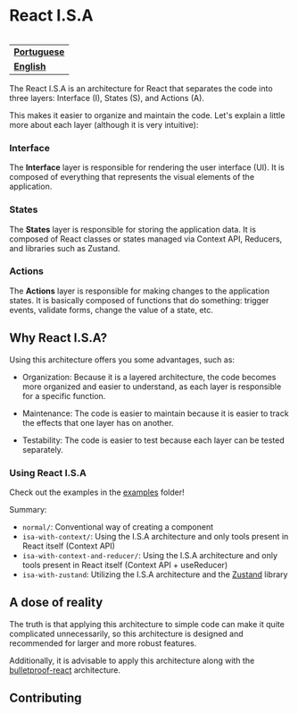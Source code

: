<h1 align="left">React I.S.A</h1>

<!--
  If you want to replicate the feature of multi language, simply create a new README file on the root of repository and link to the main README.
 -->
<table align="right">
  <tr>
    <td>
      <strong>
        <a href="README.md">Portuguese</a>
      </strong>
    </td>
  </tr>
  <tr>
    <td>
      <strong>
        <a href="README-EN.md">English</a>
      </strong>
    </td>
  </tr>
</table>

The React I.S.A is an architecture for React that separates the code into three layers: Interface (I), States (S), and Actions (A).

This makes it easier to organize and maintain the code. Let's explain a little more about each layer (although it is very intuitive):

### Interface

The **Interface** layer is responsible for rendering the user interface (UI). It is composed of everything that represents the visual elements of the application.

### States

The **States** layer is responsible for storing the application data. It is composed of React classes or states managed via Context API, Reducers, and libraries such as Zustand.

### Actions

The **Actions** layer is responsible for making changes to the application states. It is basically composed of functions that do something: trigger events, validate forms, change the value of a state, etc.

## Why React I.S.A?

Using this architecture offers you some advantages, such as:

- Organization: Because it is a layered architecture, the code becomes more organized and easier to understand, as each layer is responsible for a specific function.

- Maintenance: The code is easier to maintain because it is easier to track the effects that one layer has on another.

- Testability: The code is easier to test because each layer can be tested separately.

### Using React I.S.A

Check out the examples in the [examples](/src/examples/) folder!

Summary:

- `normal/`: Conventional way of creating a component
- `isa-with-context/`: Using the I.S.A architecture and only tools present in React itself (Context API)
- `isa-with-context-and-reducer/`: Using the I.S.A architecture and only tools present in React itself (Context API + useReducer)
- `isa-with-zustand`: Utilizing the I.S.A architecture and the [Zustand](https://zustand-demo.pmnd.rs/) library

## A dose of reality

The truth is that applying this architecture to simple code can make it quite complicated unnecessarily, so this architecture is designed and recommended for larger and more robust features.

Additionally, it is advisable to apply this architecture along with the [bulletproof-react](https://github.com/alan2207/bulletproof-react) architecture.

## Contributing
